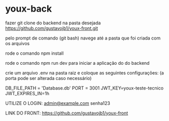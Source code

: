 # youx-back

fazer git clone do backend na pasta desejada https://github.com/gustavojb1/youx-front.git

pelo prompt de comando (git bash) navege até a pasta que foi criada com os arquivos

rode o comando npm install

rode o comando npm run dev para iniciar a aplicação do do backend

crie um arquivo .env na pasta raiz e coloque as seguintes configurações: (a porta pode ser alterada caso necessário)

DB_FILE_PATH = 'Database.db'
PORT = 3001
JWT_KEY=youx-teste-tecnico
JWT_EXPIRES_IN=1h


UTILIZE O LOGIN:
admin@example.com
senha123

LINK DO FRONT:
https://github.com/gustavojb1/youx-front